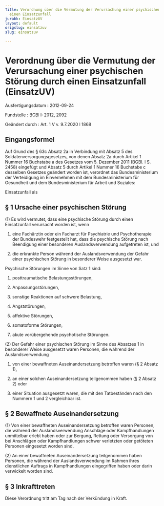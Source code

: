 ```yaml
---
Title: Verordnung über die Vermutung der Verursachung einer psychischen Störung durch
  einen Einsatzunfall
jurabk: EinsatzUV
layout: default
origslug: einsatzuv
slug: einsatzuv

---
```


# Verordnung über die Vermutung der Verursachung einer psychischen Störung durch einen Einsatzunfall (EinsatzUV)

Ausfertigungsdatum
:   2012-09-24

Fundstelle
:   BGBl I: 2012, 2092

Geändert durch
:   Art. 1 V v. 9.7.2020 I 1868


## Eingangsformel

Auf Grund des § 63c Absatz 2a in Verbindung mit Absatz 5 des
Soldatenversorgungsgesetzes, von denen Absatz 2a durch Artikel 1
Nummer 16 Buchstabe a des Gesetzes vom 5. Dezember 2011 (BGBl. I S.
2458) eingefügt und Absatz 5 durch Artikel 1 Nummer 16 Buchstabe c
desselben Gesetzes geändert worden ist, verordnet das
Bundesministerium der Verteidigung im Einvernehmen mit dem
Bundesministerium für Gesundheit und dem Bundesministerium für Arbeit
und Soziales:

Einsatzunfall als

## § 1 Ursache einer psychischen Störung

(1) Es wird vermutet, dass eine psychische Störung durch einen
Einsatzunfall verursacht worden ist, wenn

1.  eine Fachärztin oder ein Facharzt für Psychiatrie und Psychotherapie
    der Bundeswehr festgestellt hat, dass die psychische Störung nach
    Beendigung einer besonderen Auslandsverwendung aufgetreten ist, und


2.  die erkrankte Person während der Auslandsverwendung der Gefahr einer
    psychischen Störung in besonderer Weise ausgesetzt war.



Psychische Störungen im Sinne von Satz 1 sind:

1.  posttraumatische Belastungsstörungen,


2.  Anpassungsstörungen,


3.  sonstige Reaktionen auf schwere Belastung,


4.  Angststörungen,


5.  affektive Störungen,


6.  somatoforme Störungen,


7.  akute vorübergehende psychotische Störungen.




(2) Der Gefahr einer psychischen Störung im Sinne des Absatzes 1 in
besonderer Weise ausgesetzt waren Personen, die während der
Auslandsverwendung

1.  von einer bewaffneten Auseinandersetzung betroffen waren (§ 2 Absatz
    1),


2.  an einer solchen Auseinandersetzung teilgenommen haben (§ 2 Absatz 2)
    oder


3.  einer Situation ausgesetzt waren, die mit den Tatbeständen nach den
    Nummern 1 und 2 vergleichbar ist.





## § 2 Bewaffnete Auseinandersetzung

(1) Von einer bewaffneten Auseinandersetzung betroffen waren Personen,
die während der Auslandsverwendung Anschläge oder Kampfhandlungen
unmittelbar erlebt haben oder zur Bergung, Rettung oder Versorgung von
bei Anschlägen oder Kampfhandlungen schwer verletzten oder getöteten
Personen eingesetzt worden sind.

(2) An einer bewaffneten Auseinandersetzung teilgenommen haben
Personen, die während der Auslandsverwendung im Rahmen ihres
dienstlichen Auftrags in Kampfhandlungen eingegriffen haben oder darin
verwickelt worden sind.


## § 3 Inkrafttreten

Diese Verordnung tritt am Tag nach der Verkündung in Kraft.

